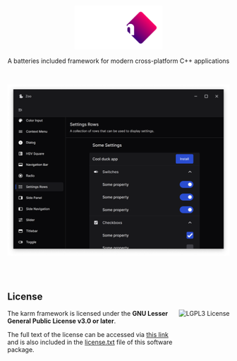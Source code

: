 <br/>
<br/>
<p align="center">
    <img src="doc/assets/logo.svg" width="200"s>
</p>
<p align="center">
    A batteries included framework for modern cross-platform C++ applications
</p>
<br/>


![](doc/assets/capture.png)

<br/>
<br/>

## License

<a href="https://www.gnu.org/licenses/lgpl-3.0.en.html">
  <img align="right" height="72" alt="LGPL3 License" src="https://branding.cute.engineering/licenses/lgpl.svg" />
</a>

The karm framework is licensed under the **GNU Lesser General Public License v3.0 or later**.

The full text of the license can be accessed via [this link](https://www.gnu.org/licenses/lgpl-3.0-standalone.html) and is also included in the [license.txt](license.txt) file of this software package.
